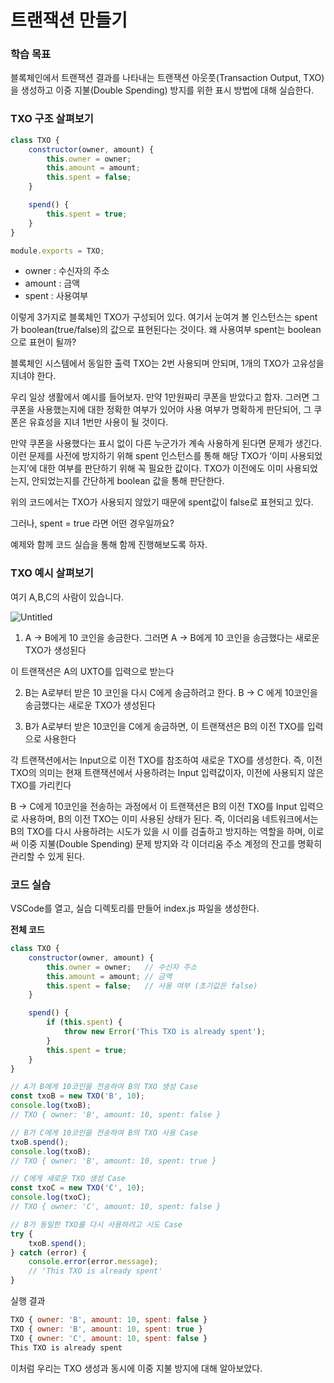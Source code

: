 # 트랜잭션 만들기
### 학습 목표
블록체인에서 트랜잭션 결과를 나타내는 트랜잭션 아웃풋(Transaction Output, TXO)을 생성하고 이중 지불(Double Spending) 방지를 위한 표시 방법에 대해 실습한다. 

### TXO 구조 살펴보기

```jsx
class TXO {
    constructor(owner, amount) {
        this.owner = owner;
        this.amount = amount;
        this.spent = false;
    }

    spend() {
        this.spent = true;
    }
}

module.exports = TXO;
```

* owner : 수신자의 주소 
* amount : 금액 
* spent : 사용여부 

이렇게 3가지로 블록체인 TXO가 구성되어 있다. 여기서 눈여겨 볼 인스턴스는 spent가 boolean(true/false)의 값으로 표현된다는 것이다. 왜 사용여부 spent는 boolean으로 표현이 될까? 

블록체인 시스템에서 동일한 출력 TXO는 2번 사용되며 안되며, 1개의 TXO가 고유성을 지녀야 한다. 

우리 일상 생활에서 예시를 들어보자. 만약 1만원짜리 쿠폰을 받았다고 합자. 그러면 그 쿠폰을 사용했는지에 대한 정확한 여부가 있어야 사용 여부가 명확하게 판단되어, 그 쿠폰은 유효성을 지녀 1번만 사용이 될 것이다. 

만약 쿠폰을 사용했다는 표시 없이 다른 누군가가 계속 사용하게 된다면 문제가 생긴다. 이런 문제를 사전에 방지하기 위해 spent 인스턴스를 통해 해당 TXO가 ‘이미 사용되었는지’에 대한 여부를 판단하기 위해 꼭 필요한 값이다. TXO가 이전에도 이미 사용되었는지, 안되었는지를 간단하게 boolean 값을 통해 판단한다. 

위의 코드에서는 TXO가 사용되지 않았기 때문에 spent값이 false로 표현되고 있다. 

그러나, spent = true 라면 어떤 경우일까요? 

예제와 함께 코드 실습을 통해 함께 진행해보도록 하자. 

### TXO 예시 살펴보기

여기 A,B,C의 사람이 있습니다. 

![Untitled](https://github.com/Ludium-Official/road-to-bangkok/assets/89903766/24401c00-d4bb-40ce-87c3-9b5b57a66f81)


1) A → B에게 10 코인을 송금한다. 그러면 A → B에게 10 코인을 송금했다는 새로운 TXO가 생성된다 

이 트랜잭션은 A의 UXTO를 입력으로 받는다 

2) B는 A로부터 받은 10 코인을 다시 C에게 송금하려고 한다. B → C 에게 10코인을 송금했다는 새로운 TXO가 생성된다 

3) B가 A로부터 받은 10코인을 C에게 송금하면, 이 트랜잭션은 B의 이전 TXO를 입력으로 사용한다 

각 트랜잭션에서는 Input으로 이전 TXO를 참조하여 새로운 TXO를 생성한다.  즉, 이전 TXO의 의미는 현재 트랜잭션에서 사용하려는 Input 입력값이자, 이전에 사용되지 않은 TXO를 가리킨다 

B → C에게 10코인을 전송하는 과정에서 이 트랜잭션은 B의 이전 TXO를 Input 입력으로 사용하며, B의 이전 TXO는 이미 사용된 상태가 된다. 즉, 이더리움 네트워크에서는 B의 TXO를 다시 사용하려는 시도가 있을 시 이를 검출하고 방지하는 역할을 하며, 이로써 이중 지불(Double Spending) 문제 방지와 각 이더리움 주소 계정의 잔고를 명확히 관리할 수 있게 된다. 

### 코드 실습

VSCode를 열고, 실습 디렉토리를 만들어 index.js 파일을 생성한다. 

**전체 코드** 

```jsx
class TXO {
    constructor(owner, amount) {
        this.owner = owner;   // 수신자 주소
        this.amount = amount; // 금액
        this.spent = false;   // 사용 여부 (초기값은 false)
    }

    spend() {
        if (this.spent) {
            throw new Error('This TXO is already spent');
        }
        this.spent = true;
    }
}

// A가 B에게 10코인을 전송하여 B의 TXO 생성 Case
const txoB = new TXO('B', 10);
console.log(txoB);  
// TXO { owner: 'B', amount: 10, spent: false }

// B가 C에게 10코인을 전송하여 B의 TXO 사용 Case
txoB.spend();
console.log(txoB);  
// TXO { owner: 'B', amount: 10, spent: true }

// C에게 새로운 TXO 생성 Case
const txoC = new TXO('C', 10);
console.log(txoC);  
// TXO { owner: 'C', amount: 10, spent: false }

// B가 동일한 TXO를 다시 사용하려고 시도 Case
try { 
    txoB.spend();
} catch (error) {
    console.error(error.message);  
    // 'This TXO is already spent'
}

```

실행 결과 

```jsx
TXO { owner: 'B', amount: 10, spent: false }
TXO { owner: 'B', amount: 10, spent: true }
TXO { owner: 'C', amount: 10, spent: false }
This TXO is already spent
```

이처럼 우리는 TXO 생성과 동시에 이중 지불 방지에 대해 알아보았다.
